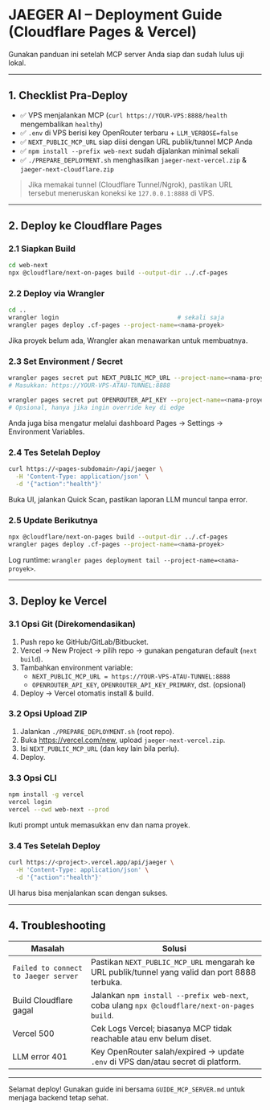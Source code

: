 # JAEGER AI – Deployment Guide (Cloudflare Pages & Vercel)

Gunakan panduan ini setelah MCP server Anda siap dan sudah lulus uji lokal.

---

## 1. Checklist Pra-Deploy
- ✅ VPS menjalankan MCP (`curl https://YOUR-VPS:8888/health` mengembalikan `healthy`)
- ✅ `.env` di VPS berisi key OpenRouter terbaru + `LLM_VERBOSE=false`
- ✅ `NEXT_PUBLIC_MCP_URL` siap diisi dengan URL publik/tunnel MCP Anda
- ✅ `npm install --prefix web-next` sudah dijalankan minimal sekali
- ✅ `./PREPARE_DEPLOYMENT.sh` menghasilkan `jaeger-next-vercel.zip` & `jaeger-next-cloudflare.zip`

> Jika memakai tunnel (Cloudflare Tunnel/Ngrok), pastikan URL tersebut meneruskan koneksi ke `127.0.0.1:8888` di VPS.

---

## 2. Deploy ke Cloudflare Pages

### 2.1 Siapkan Build
```bash
cd web-next
npx @cloudflare/next-on-pages build --output-dir ../.cf-pages
```

### 2.2 Deploy via Wrangler
```bash
cd ..
wrangler login                                 # sekali saja
wrangler pages deploy .cf-pages --project-name=<nama-proyek>
```

Jika proyek belum ada, Wrangler akan menawarkan untuk membuatnya.

### 2.3 Set Environment / Secret
```bash
wrangler pages secret put NEXT_PUBLIC_MCP_URL --project-name=<nama-proyek>
# Masukkan: https://YOUR-VPS-ATAU-TUNNEL:8888

wrangler pages secret put OPENROUTER_API_KEY --project-name=<nama-proyek>
# Opsional, hanya jika ingin override key di edge
```

Anda juga bisa mengatur melalui dashboard Pages → Settings → Environment Variables.

### 2.4 Tes Setelah Deploy
```bash
curl https://<pages-subdomain>/api/jaeger \
  -H 'Content-Type: application/json' \
  -d '{"action":"health"}'
```

Buka UI, jalankan Quick Scan, pastikan laporan LLM muncul tanpa error.

### 2.5 Update Berikutnya
```bash
npx @cloudflare/next-on-pages build --output-dir ../.cf-pages
wrangler pages deploy .cf-pages --project-name=<nama-proyek>
```

Log runtime: `wrangler pages deployment tail --project-name=<nama-proyek>`.

---

## 3. Deploy ke Vercel

### 3.1 Opsi Git (Direkomendasikan)
1. Push repo ke GitHub/GitLab/Bitbucket.
2. Vercel → New Project → pilih repo → gunakan pengaturan default (`next build`).
3. Tambahkan environment variable:
   - `NEXT_PUBLIC_MCP_URL = https://YOUR-VPS-ATAU-TUNNEL:8888`
   - `OPENROUTER_API_KEY`, `OPENROUTER_API_KEY_PRIMARY`, dst. (opsional)
4. Deploy → Vercel otomatis install & build.

### 3.2 Opsi Upload ZIP
1. Jalankan `./PREPARE_DEPLOYMENT.sh` (root repo).
2. Buka https://vercel.com/new, upload `jaeger-next-vercel.zip`.
3. Isi `NEXT_PUBLIC_MCP_URL` (dan key lain bila perlu).
4. Deploy.

### 3.3 Opsi CLI
```bash
npm install -g vercel
vercel login
vercel --cwd web-next --prod
```
Ikuti prompt untuk memasukkan env dan nama proyek.

### 3.4 Tes Setelah Deploy
```bash
curl https://<project>.vercel.app/api/jaeger \
  -H 'Content-Type: application/json' \
  -d '{"action":"health"}'
```
UI harus bisa menjalankan scan dengan sukses.

---

## 4. Troubleshooting
| Masalah | Solusi |
| --- | --- |
| `Failed to connect to Jaeger server` | Pastikan `NEXT_PUBLIC_MCP_URL` mengarah ke URL publik/tunnel yang valid dan port 8888 terbuka. |
| Build Cloudflare gagal | Jalankan `npm install --prefix web-next`, coba ulang `npx @cloudflare/next-on-pages build`. |
| Vercel 500 | Cek Logs Vercel; biasanya MCP tidak reachable atau env belum diset. |
| LLM error 401 | Key OpenRouter salah/expired → update `.env` di VPS dan/atau secret di platform. |

---

Selamat deploy! Gunakan guide ini bersama `GUIDE_MCP_SERVER.md` untuk menjaga backend tetap sehat.
